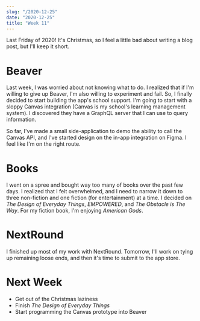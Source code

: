 ```yaml
---
slug: "/2020-12-25"
date: "2020-12-25"
title: "Week 11"
---
```

Last Friday of 2020! It's Christmas, so I feel a little bad about writing a blog post, but I'll keep it short.

# Beaver
Last week, I was worried about not knowing what to do. I realized that if I'm willing to give up Beaver, I'm also willing to experiment and fail. So, I finally decided to start building the app's school support. I'm going to start with a sloppy Canvas integration (Canvas is my school's learning management system). I discovered they have a GraphQL server that I can use to query information.

So far, I've made a small side-application to demo the ability to call the Canvas API, and I've started design on the in-app integration on Figma. I feel like I'm on the right route.

# Books
I went on a spree and bought way too many of books over the past few days. I realized that I felt overwhelmed, and I need to narrow it down to three non-fiction and one fiction (for entertainment) at a time. I decided on *The Design of Everyday Things*, *EMPOWERED*, and *The Obstacle is The Way*. For my fiction book, I'm enjoying *American Gods*.

# NextRound
I finished up most of my work with NextRound. Tomorrow, I'll work on tying up remaining loose ends, and then it's time to submit to the app store.

# Next Week
* Get out of the Christmas laziness
* Finish *The Design of Everyday Things*
* Start programming the Canvas prototype into Beaver